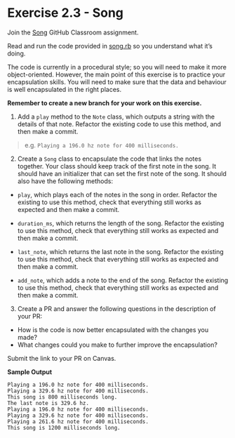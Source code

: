 # Exercise 2.3 - Song

Join the [Song](https://classroom.github.com/a/swnkwLbk) GitHub Classroom assignment.

Read and run the code provided in [song.rb](song.rb) so you understand what it’s doing.

The code is currently in a procedural style; so you will need to make it more object-oriented. However, the main point of this exercise is to practice your encapsulation skills. You will need to make sure that the data and behaviour is well encapsulated in the right places.

**Remember to create a new branch for your work on this exercise.**

1. Add a `play` method to the `Note` class, which outputs a string with the details of that note. Refactor the existing code to use this method, and then make a commit.

> e.g. `Playing a 196.0 hz note for 400 milliseconds.`

2. Create a `Song` class to encapsulate the code that links the notes together. Your class should keep track of the first note in the song. It should have an initializer that can set the first note of the song. It should also have the following methods:

* `play`, which plays each of the notes in the song in order. Refactor the existing to use this method, check that everything still works as expected and then make a commit.

* `duration_ms`, which returns the length of the song. Refactor the existing to use this method, check that everything still works as expected and then make a commit.

* `last_note`, which returns the last note in the song. Refactor the existing to use this method, check that everything still works as expected and then make a commit.

* `add_note`, which adds a note to the end of the song. Refactor the existing to use this method, check that everything still works as expected and then make a commit.

3. Create a PR and answer the following questions in the description of your PR:

* How is the code is now better encapsulated with the changes you made?
* What changes could you make to further improve the encapsulation?

Submit the link to your PR on Canvas.

**Sample Output**

``` text
Playing a 196.0 hz note for 400 milliseconds.
Playing a 329.6 hz note for 400 milliseconds.
This song is 800 milliseconds long.
The last note is 329.6 hz.
Playing a 196.0 hz note for 400 milliseconds.
Playing a 329.6 hz note for 400 milliseconds.
Playing a 261.6 hz note for 400 milliseconds.
This song is 1200 milliseconds long.
```
